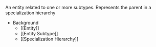 An entity related to one or more subtypes. Represents the parent in a specialization hierarchy

- Background
	- [[Entity]]
	- [[Entity Subtype]]
	- [[Specialization Hierarchy]]